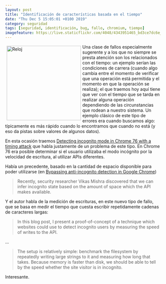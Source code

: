 ```yaml
--- 
layout: post
title: "Identificación de características basada en el tiempo"
date: "Thu Dec 5 15:05:01 +0100 2019"
category: seguridad
tags: [seguridad, identificación, bug, fallo, chromium, tiempo]
imagefeature: https://live.staticflickr.com/4048/4343951465_bd3ce7dc6e_m.jpg
---
```


<a href="https://www.flickr.com/photos/fernand0/4343951465" title="Reloj"><img src="https://live.staticflickr.com/4048/4343951465_bd3ce7dc6e_m.jpg" width="240"  alt="Reloj" style="float:left; margin:5px"></a>
Una clase de fallos especialmente sugerente y a los que no siempre se presta atención son los relacionados con el tiempo: un ejemplo serían las condiciones de carrera (cuando algo cambia entre el momento de verificar que una operación está permitida y el momento en que la operación se realiza); el que traemos hoy aquí tiene que ver con el tiempo que se tarda en realizar alguna operación dependiendo de las circunstancias que rodean a nuestro sistema. Un ejemplo clásico de este tipo de errores era cuando buscamos algo: típicamente es más rápido cuando lo encontramos que cuando no está (y eso da pistas sobre valores de algunos datos).

En esta ocasión traemos [Detecting incognito mode in Chrome 76 with a timing attack](https://blog.jse.li/posts/chrome-76-incognito-filesystem-timing/) que habla justamente de un problema de este tipo. En Chrome 76 era posible determinar si el usuario utilizaba el modo incógnito por la velocidad de escritura, al utilizar APIs diferentes.

Había un precedente, basado en la cantidad de espacio disponible para poder utilizarse (en [Bypassing anti-incognito detection in Google Chrome](https://mishravikas.com/articles/2019-07/bypassing-anti-incognito-detection-google-chrome.html))

> Recently, security researcher Vikas Mishra discovered that we can infer incognito state based on the amount of space which the API makes available.

Y el autor habla de la medición de escrituras, en este nuevo tipo de fallo, que se basa en medir el tiempo que cuesta escribir repetidamente cadenas de caracteres largas:

> In this blog post, I present a proof-of-concept of a technique which websites could use to detect incognito users by measuring the speed of writes to the API.

...

> The setup is relatively simple: benchmark the filesystem by repeatedly writing large strings to it and measuring how long that takes. Because memory is faster than disk, we should be able to tell by the speed whether the site visitor is in incognito.

Interesante.
